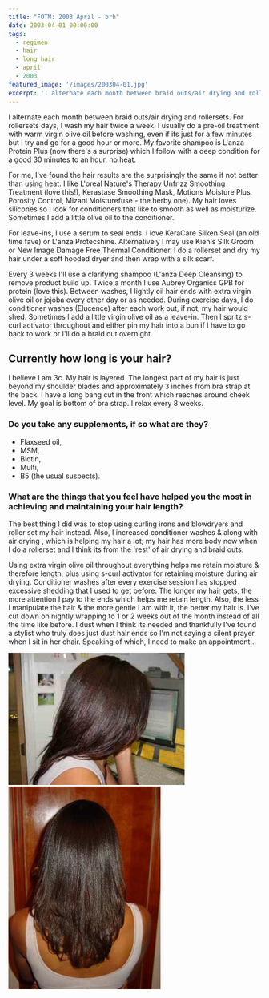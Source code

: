 ```yaml
---
title: "FOTM: 2003 April - brh"
date: 2003-04-01 00:00:00
tags:
  - regimen
  - hair
  - long hair
  - april
  - 2003
featured_image: '/images/200304-01.jpg'
excerpt: 'I alternate each month between braid outs/air drying and rollersets. For rollersets days, I wash my hair twice a week. I usually do a pre-oil treatment with warm virgin olive oil before washing, even if its just for a few minutes but I try and go for a good hour or more. My favorite shampoo is L'anza Protein Plus (now there's a surprise) which I follow with a deep condition for a good 30 minutes to an hour, no heat.'
---
```

I alternate each month between braid outs/air drying and rollersets. For rollersets days, I wash my hair twice a week. I usually do a pre-oil treatment with warm virgin olive oil before washing, even if its just for a few minutes but I try and go for a good hour or more. My favorite shampoo is L'anza Protein Plus (now there's a surprise) which I follow with a deep condition for a good 30 minutes to an hour, no heat.

For me, I've found the hair results are the surprisingly the same if not better than using heat. I like L'oreal Nature's Therapy Unfrizz Smoothing Treatment (love this!), Kerastase Smoothing Mask, Motions Moisture Plus, Porosity Control, Mizani Moisturefuse - the herby one). My hair loves silicones so I look for conditioners that like to smooth as well as moisturize. Sometimes I add a little olive oil to the conditioner.

For leave-ins, I use a serum to seal ends. I love KeraCare Silken Seal (an old time fave) or L'anza Protecshine. Alternatively I may use Kiehls Silk Groom or New Image Damage Free Thermal Conditioner. I do a rollerset and dry my hair under a soft hooded dryer and then wrap with a silk scarf.

Every 3 weeks I'll use a clarifying shampoo (L'anza Deep Cleansing) to remove product build up. Twice a month I use Aubrey Organics GPB for protein (love this). Between washes, I lightly oil hair ends with extra virgin olive oil or jojoba every other day or as needed. During exercise days, I do conditioner washes (Elucence) after each work out, if not, my hair would shed. Sometimes I add a little virgin olive oil as a leave-in. Then I spritz s-curl activator throughout and either pin my hair into a bun if I have to go back to work or I'll do a braid out overnight.

## Currently how long is your hair?

I believe I am 3c. My hair is layered. The longest part of my hair is just beyond my shoulder blades and approximately 3 inches from bra strap at the back. I have a long bang cut in the front which reaches around cheek level. My goal is bottom of bra strap. I relax every 8 weeks.

### Do you take any supplements, if so what are they?

* Flaxseed oil,
* MSM,
* Biotin,
* Multi,
* B5 (the usual suspects).

### What are the things that you feel have helped you the most in achieving and maintaining your hair length?

The best thing I did was to stop using curling irons and blowdryers and roller set my hair instead. Also, I increased conditioner washes & along with air drying , which is helping my hair a lot; my hair has more body now when I do a rollerset and I think its from the 'rest' of air drying and braid outs.

Using extra virgin olive oil throughout everything helps me retain moisture & therefore length, plus using s-curl activator for retaining moisture during air drying. Conditioner washes after every exercise session has stopped excessive shedding that I used to get before. The longer my hair gets, the more attention I pay to the ends which helps me retain length. Also, the less I manipulate the hair & the more gentle I am with it, the better my hair is. I've cut down on nightly wrapping to 1 or 2 weeks out of the month instead of all the time like before. I dust when I think its needed and thankfully I've found a stylist who truly does just dust hair ends so I'm not saying a silent prayer when I sit in her chair. Speaking of which, I need to make an appointment…

![](/images/200304-01.jpg)
![](/images/200304-02.jpg)
